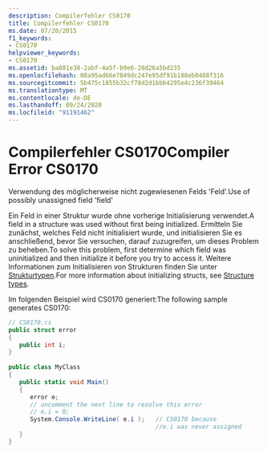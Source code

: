 ```yaml
---
description: Compilerfehler CS0170
title: Compilerfehler CS0170
ms.date: 07/20/2015
f1_keywords:
- CS0170
helpviewer_keywords:
- CS0170
ms.assetid: ba881e38-2abf-4a5f-b9e6-28d26a5bd235
ms.openlocfilehash: 08a95ad66e7849dc247e95df91b188eb0488f316
ms.sourcegitcommit: 5b475c1855b32cf78d2d1bbb4295e4c236f39464
ms.translationtype: MT
ms.contentlocale: de-DE
ms.lasthandoff: 09/24/2020
ms.locfileid: "91191462"
---
```

# <a name="compiler-error-cs0170"></a><span data-ttu-id="2618b-103">Compilerfehler CS0170</span><span class="sxs-lookup"><span data-stu-id="2618b-103">Compiler Error CS0170</span></span>

<span data-ttu-id="2618b-104">Verwendung des möglicherweise nicht zugewiesenen Felds 'Feld'.</span><span class="sxs-lookup"><span data-stu-id="2618b-104">Use of possibly unassigned field 'field'</span></span>  
  
 <span data-ttu-id="2618b-105">Ein Feld in einer Struktur wurde ohne vorherige Initialisierung verwendet.</span><span class="sxs-lookup"><span data-stu-id="2618b-105">A field in a structure was used without first being initialized.</span></span> <span data-ttu-id="2618b-106">Ermitteln Sie zunächst, welches Feld nicht initialisiert wurde, und initialisieren Sie es anschließend, bevor Sie versuchen, darauf zuzugreifen, um dieses Problem zu beheben.</span><span class="sxs-lookup"><span data-stu-id="2618b-106">To solve this problem, first determine which field was uninitialized and then initialize it before you try to access it.</span></span> <span data-ttu-id="2618b-107">Weitere Informationen zum Initialisieren von Strukturen finden Sie unter [Strukturtypen](../language-reference/builtin-types/struct.md).</span><span class="sxs-lookup"><span data-stu-id="2618b-107">For more information about initializing structs, see [Structure types](../language-reference/builtin-types/struct.md).</span></span>
  
 <span data-ttu-id="2618b-108">Im folgenden Beispiel wird CS0170 generiert:</span><span class="sxs-lookup"><span data-stu-id="2618b-108">The following sample generates CS0170:</span></span>  
  
```csharp  
// CS0170.cs  
public struct error  
{  
   public int i;  
}  
  
public class MyClass  
{  
   public static void Main()  
   {  
      error e;  
      // uncomment the next line to resolve this error  
      // e.i = 0;  
      System.Console.WriteLine( e.i );   // CS0170 because
                                         //e.i was never assigned  
   }  
}  
```
